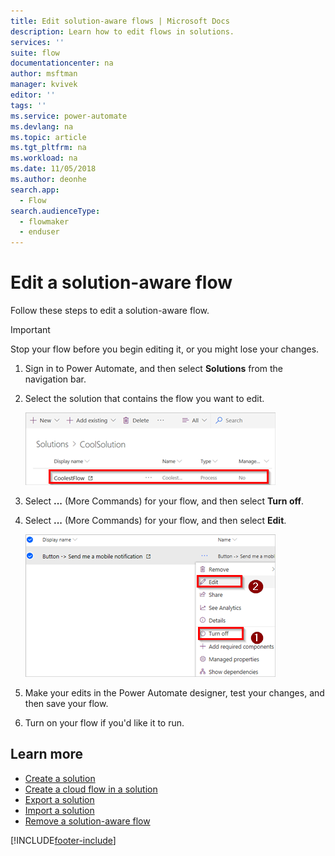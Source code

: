 ```yaml
---
title: Edit solution-aware flows | Microsoft Docs
description: Learn how to edit flows in solutions.
services: ''
suite: flow
documentationcenter: na
author: msftman
manager: kvivek
editor: ''
tags: ''
ms.service: power-automate
ms.devlang: na
ms.topic: article
ms.tgt_pltfrm: na
ms.workload: na
ms.date: 11/05/2018
ms.author: deonhe
search.app: 
  - Flow
search.audienceType: 
  - flowmaker
  - enduser
---
```


# Edit a solution-aware flow


Follow these steps to edit a solution-aware flow.

> [!IMPORTANT]
> Stop your flow before you begin editing it, or you might lose your changes.

1. Sign in to Power Automate, and then select **Solutions** from the navigation bar.
1. Select the solution that contains the flow you want to edit.

   ![Displays a new flow inside a solution](./media/edit-solution-aware-flow/new-flow-inside-solution.png "Displays a new flow inside a solution")

1. Select **...** (More Commands) for your flow, and then select **Turn off**.
1. Select **...** (More Commands) for your flow, and then select **Edit**.

   ![Displays editing a cloud flow](./media/edit-solution-aware-flow/edit-flow.png "Displays editing a cloud flow")
   
1. Make your edits in the Power Automate designer, test your changes, and then save your flow.
1. Turn on your flow if you'd like it to run.

## Learn more

* [Create a solution](./overview-solution-flows.md)
* [Create a cloud flow in a solution](./create-flow-solution.md)
* [Export a solution](./export-flow-solution.md)
* [Import a solution](./import-flow-solution.md)
* [Remove a solution-aware flow](./remove-solution-aware-flow.md)


[!INCLUDE[footer-include](includes/footer-banner.md)]
